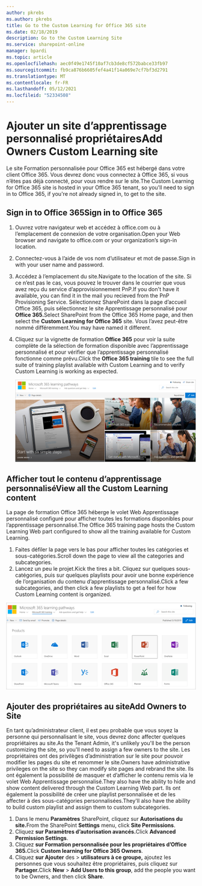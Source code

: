 ```yaml
---
author: pkrebs
ms.author: pkrebs
title: Go to the Custom Learning for Office 365 site
ms.date: 02/18/2019
description: Go to the Custom Learning Site
ms.service: sharepoint-online
manager: bpardi
ms.topic: article
ms.openlocfilehash: aec0f49e1745f10af7cb3de8cf572babce33fb97
ms.sourcegitcommit: fb9ca876b6605fef4a41f14a069e7cf7bf3d2791
ms.translationtype: MT
ms.contentlocale: fr-FR
ms.lasthandoff: 05/12/2021
ms.locfileid: "52334508"
---
```

# <a name="add-owners-custom-learning-site"></a><span data-ttu-id="e6184-103">Ajouter un site d’apprentissage personnalisé propriétaires</span><span class="sxs-lookup"><span data-stu-id="e6184-103">Add Owners Custom Learning site</span></span>

<span data-ttu-id="e6184-104">Le site Formation personnalisée pour Office 365 est hébergé dans votre client Office 365. Vous devrez donc vous connectez à Office 365, si vous n’êtes pas déjà connecté, pour vous rendre sur le site.</span><span class="sxs-lookup"><span data-stu-id="e6184-104">The Custom Learning for Office 365 site is hosted in your Office 365 tenant, so you'll need to sign in to Office 365, if you're not already signed in, to get to the site.</span></span> 

## <a name="sign-in-to-office-365"></a><span data-ttu-id="e6184-105">Sign in to Office 365</span><span class="sxs-lookup"><span data-stu-id="e6184-105">Sign in to Office 365</span></span> 

1.  <span data-ttu-id="e6184-106">Ouvrez votre navigateur web et accédez à office.com ou à l’emplacement de connexion de votre organisation.</span><span class="sxs-lookup"><span data-stu-id="e6184-106">Open your Web browser and navigate to office.com or your organization’s sign-in location.</span></span> 
2.  <span data-ttu-id="e6184-107">Connectez-vous à l’aide de vos nom d’utilisateur et mot de passe.</span><span class="sxs-lookup"><span data-stu-id="e6184-107">Sign in with your user name and password.</span></span>
3.  <span data-ttu-id="e6184-108">Accédez à l’emplacement du site.</span><span class="sxs-lookup"><span data-stu-id="e6184-108">Navigate to the location of the site.</span></span> <span data-ttu-id="e6184-109">Si ce n’est pas le cas, vous pouvez le trouver dans le courrier que vous avez reçu du service d’approvisionnement PnP.</span><span class="sxs-lookup"><span data-stu-id="e6184-109">If you don't have it available, you can find it in the mail you recieved from the PnP Provisioning Service.</span></span> <span data-ttu-id="e6184-110">Sélectionnez SharePoint dans la page d’accueil Office 365, puis sélectionnez le site Apprentissage personnalisé pour **Office 365.**</span><span class="sxs-lookup"><span data-stu-id="e6184-110">Select SharePoint from the Office 365 Home page, and then select the **Custom Learning for Office 365** site.</span></span> <span data-ttu-id="e6184-111">Vous l’avez peut-être nommé différemment.</span><span class="sxs-lookup"><span data-stu-id="e6184-111">You may have named it different.</span></span> 
5. <span data-ttu-id="e6184-112">Cliquez sur la vignette de formation **Office 365** pour voir la suite complète de la sélection de formation disponible avec l’apprentissage personnalisé et pour vérifier que l’apprentissage personnalisé fonctionne comme prévu.</span><span class="sxs-lookup"><span data-stu-id="e6184-112">Click the **Office 365 training** tile to see the full suite of training playlist available with Custom Learning and to verify Custom Learning is working as expected.</span></span> 

   ![Collection de photos qui montrent les chemins d’apprentissage utilisés.](media/cg-goto.png)

## <a name="view-all-the-custom-learning-content"></a><span data-ttu-id="e6184-114">Afficher tout le contenu d’apprentissage personnalisé</span><span class="sxs-lookup"><span data-stu-id="e6184-114">View all the Custom Learning content</span></span>
<span data-ttu-id="e6184-115">La page de formation Office 365 héberge le volet Web Apprentissage personnalisé configuré pour afficher toutes les formations disponibles pour l’apprentissage personnalisé.</span><span class="sxs-lookup"><span data-stu-id="e6184-115">The Office 365 training page hosts the Custom Learning Web part configured to show all the training available for Custom Learning.</span></span> 

1. <span data-ttu-id="e6184-116">Faites défiler la page vers le bas pour afficher toutes les catégories et sous-catégories.</span><span class="sxs-lookup"><span data-stu-id="e6184-116">Scroll down the page to view all the categories and subcategories.</span></span>
2. <span data-ttu-id="e6184-117">Lancez un peu le projet.</span><span class="sxs-lookup"><span data-stu-id="e6184-117">Kick the tires a bit.</span></span> <span data-ttu-id="e6184-118">Cliquez sur quelques sous-catégories, puis sur quelques playlists pour avoir une bonne expérience de l’organisation du contenu d’apprentissage personnalisé.</span><span class="sxs-lookup"><span data-stu-id="e6184-118">Click a few subcategories, and then click a few playlists to get a feel for how Custom Learning content is organized.</span></span> 

![Fenêtre Passerelles de chemin d’accès d’apprentissage.](media/cg-gotoall.png)

## <a name="add-owners-to-site"></a><span data-ttu-id="e6184-120">Ajouter des propriétaires au site</span><span class="sxs-lookup"><span data-stu-id="e6184-120">Add Owners to Site</span></span>
<span data-ttu-id="e6184-121">En tant qu’administrateur client, il est peu probable que vous soyez la personne qui personnalisant le site, vous devrez donc affecter quelques propriétaires au site.</span><span class="sxs-lookup"><span data-stu-id="e6184-121">As the Tenant Admin, it's unlikely you'll be the person customizing the site, so you'll need to assign a few owners to the site.</span></span> <span data-ttu-id="e6184-122">Les propriétaires ont des privilèges d’administration sur le site pour pouvoir modifier les pages du site et renommer le site.</span><span class="sxs-lookup"><span data-stu-id="e6184-122">Owners have administrative privileges on the site so they can modify site pages and rebrand the site.</span></span> <span data-ttu-id="e6184-123">Ils ont également la possibilité de masquer et d’afficher le contenu remis via le volet Web Apprentissage personnalisé.</span><span class="sxs-lookup"><span data-stu-id="e6184-123">They also have the ability to hide and show content delivered through the Custom Learning Web part.</span></span> <span data-ttu-id="e6184-124">Ils ont également la possibilité de créer une playlist personnalisée et de les affecter à des sous-catégories personnalisées.</span><span class="sxs-lookup"><span data-stu-id="e6184-124">They'll also have the ability to build custom playlist and assign them to custom subcategories.</span></span>  

1. <span data-ttu-id="e6184-125">Dans le menu **Paramètres** SharePoint, cliquez sur **Autorisations du site.**</span><span class="sxs-lookup"><span data-stu-id="e6184-125">From the SharePoint **Settings** menu, click **Site Permissions**.</span></span>
2. <span data-ttu-id="e6184-126">Cliquez **sur Paramètres d’autorisation avancés.**</span><span class="sxs-lookup"><span data-stu-id="e6184-126">Click **Advanced Permission Settings**.</span></span>
3. <span data-ttu-id="e6184-127">Cliquez **sur Formation personnalisée pour les propriétaires d’Office 365.**</span><span class="sxs-lookup"><span data-stu-id="e6184-127">Click **Custom learning for Office 365 Owners**.</span></span>
4. <span data-ttu-id="e6184-128">Cliquez **sur Ajouter** des  >  **utilisateurs à ce groupe,** ajoutez les personnes que vous souhaitez être propriétaires, puis cliquez sur **Partager.**</span><span class="sxs-lookup"><span data-stu-id="e6184-128">Click **New** > **Add Users to this group**, add the people you want to be Owners, and then click **Share**.</span></span>

